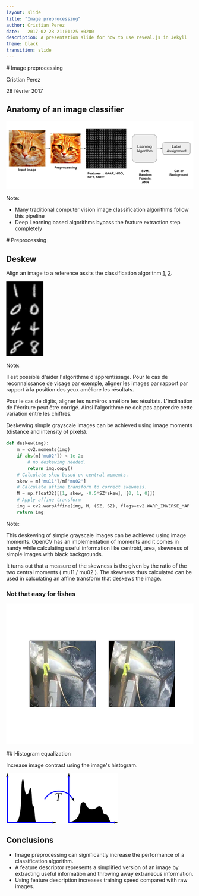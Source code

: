 ```yaml
---
layout: slide
title: "Image preprocessing"
author: Cristian Perez
date:   2017-02-28 21:01:25 +0200
description: A presentation slide for how to use reveal.js in Jekyll
theme: black
transition: slide
---
```


<section data-markdown>
# Image preprocessing

Cristian Perez

28 février 2017

</section>

<section data-markdown>

## Anatomy of an image classifier

![](/images/image-preprocessing/image-classification-pipeline.jpg)

Note:

- Many traditional computer vision image classification algorithms follow this pipeline
- Deep Learning based algorithms bypass the feature extraction step completely

</section>

<section data-markdown>
# Preprocessing 

## Deskew

Align an image to a reference assits the classification algorithm 
[1](http://docs.opencv.org/trunk/dd/d3b/tutorial_py_svm_opencv.html),
[2](https://www.learnopencv.com/handwritten-digits-classification-an-opencv-c-python-tutorial/).

![](/images/image-preprocessing/deskew1.jpg)

Note:

Il est possible d'aider l'algorithme d'apprentissage. Pour le cas de
reconnaissance de visage par exemple, aligner les images par rapport par
rapport à la position des yeux améliore les résultats.

Pour le cas de digits, aligner les numéros améliore les résultats.
L'inclination de l'écriture peut être corrigé.  Ainsi l'algorithme ne doit pas
apprendre cette variation entre les chiffres.
</section>

<section data-markdown>
Deskewing simple grayscale images can be achieved using image moments (distance and intensity of pixels). 

```python
def deskew(img):
    m = cv2.moments(img)
    if abs(m['mu02']) < 1e-2:
        # no deskewing needed. 
        return img.copy()
    # Calculate skew based on central momemts. 
    skew = m['mu11']/m['mu02']
    # Calculate affine transform to correct skewness. 
    M = np.float32([[1, skew, -0.5*SZ*skew], [0, 1, 0]])
    # Apply affine transform
    img = cv2.warpAffine(img, M, (SZ, SZ), flags=cv2.WARP_INVERSE_MAP | cv2.INTER_LINEAR)
    return img
```

Note: 

This deskewing of simple grayscale images can be achieved using image moments.
OpenCV has an implementation of moments and it comes in handy while calculating
useful information like centroid, area, skewness of simple images with black
backgrounds.

It turns out that a measure of the skewness is the given by the ratio of the
two central moments ( mu11 / mu02 ). The skewness thus calculated can be used
in calculating an affine transform that deskews the image.
</section>


<section data-markdown data-vertical="^\n--\n$">

### Not that easy for fishes

![](/images/image-preprocessing/deskewed.png)

</section>


<section data-markdown data-vertical="^\n--\n$">
## Histogram equalization

Increase image contrast using the image's histogram.

![](/images/image-preprocessing/histogram_equalization.png)
</section>

<section data-markdown data-vertical="^\n--\n$">

# Conclusions

- Image preprocessing can significantly increase the performance of a
  classification algorithm.
- A feature descriptor represents a simplified version of an image by
  extracting useful information and throwing away extraneous information.
- Using feature description increases training speed compared with raw images.

</section>
